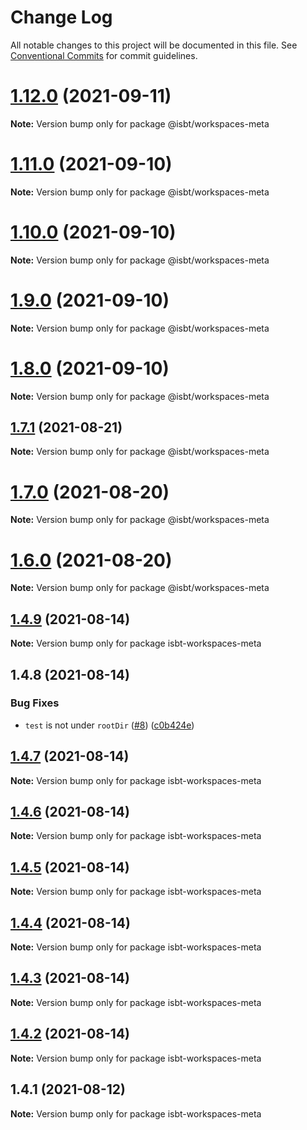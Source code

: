 # Change Log

All notable changes to this project will be documented in this file.
See [Conventional Commits](https://conventionalcommits.org) for commit guidelines.

# [1.12.0](https://github.com/kobiburnley/isbt/compare/@isbt/workspaces-meta@1.11.0...@isbt/workspaces-meta@1.12.0) (2021-09-11)

**Note:** Version bump only for package @isbt/workspaces-meta





# [1.11.0](https://github.com/kobiburnley/isbt/compare/@isbt/workspaces-meta@1.10.0...@isbt/workspaces-meta@1.11.0) (2021-09-10)

**Note:** Version bump only for package @isbt/workspaces-meta





# [1.10.0](https://github.com/kobiburnley/isbt/compare/@isbt/workspaces-meta@1.9.0...@isbt/workspaces-meta@1.10.0) (2021-09-10)

**Note:** Version bump only for package @isbt/workspaces-meta





# [1.9.0](https://github.com/kobiburnley/isbt/compare/@isbt/workspaces-meta@1.8.0...@isbt/workspaces-meta@1.9.0) (2021-09-10)

**Note:** Version bump only for package @isbt/workspaces-meta





# [1.8.0](https://github.com/kobiburnley/isbt/compare/@isbt/workspaces-meta@1.7.1...@isbt/workspaces-meta@1.8.0) (2021-09-10)

**Note:** Version bump only for package @isbt/workspaces-meta





## [1.7.1](https://github.com/kobiburnley/isbt/compare/@isbt/workspaces-meta@1.7.0...@isbt/workspaces-meta@1.7.1) (2021-08-21)

**Note:** Version bump only for package @isbt/workspaces-meta





# [1.7.0](https://github.com/kobiburnley/isbt/compare/@isbt/workspaces-meta@1.6.0...@isbt/workspaces-meta@1.7.0) (2021-08-20)

**Note:** Version bump only for package @isbt/workspaces-meta





# [1.6.0](https://github.com/kobiburnley/isbt/compare/@isbt/workspaces-meta@1.5.0...@isbt/workspaces-meta@1.6.0) (2021-08-20)

**Note:** Version bump only for package @isbt/workspaces-meta





## [1.4.9](https://github.com/kobiburnley/isbt/compare/isbt-workspaces-meta@1.4.8...isbt-workspaces-meta@1.4.9) (2021-08-14)

**Note:** Version bump only for package isbt-workspaces-meta





## 1.4.8 (2021-08-14)


### Bug Fixes

* `test` is not under `rootDir` ([#8](https://github.com/kobiburnley/isbt/issues/8)) ([c0b424e](https://github.com/kobiburnley/isbt/commit/c0b424e0817b77d5244c75a62a6b0b130ed45360))





## [1.4.7](https://github.com/kobiburnley/isbt/compare/isbt-workspaces-meta@1.4.6...isbt-workspaces-meta@1.4.7) (2021-08-14)

**Note:** Version bump only for package isbt-workspaces-meta





## [1.4.6](https://github.com/kobiburnley/isbt/compare/isbt-workspaces-meta@1.4.5...isbt-workspaces-meta@1.4.6) (2021-08-14)

**Note:** Version bump only for package isbt-workspaces-meta





## [1.4.5](https://github.com/kobiburnley/isbt/compare/isbt-workspaces-meta@1.4.4...isbt-workspaces-meta@1.4.5) (2021-08-14)

**Note:** Version bump only for package isbt-workspaces-meta





## [1.4.4](https://github.com/kobiburnley/isbt/compare/isbt-workspaces-meta@1.4.3...isbt-workspaces-meta@1.4.4) (2021-08-14)

**Note:** Version bump only for package isbt-workspaces-meta





## [1.4.3](https://github.com/kobiburnley/isbt/compare/isbt-workspaces-meta@1.4.2...isbt-workspaces-meta@1.4.3) (2021-08-14)

**Note:** Version bump only for package isbt-workspaces-meta





## [1.4.2](https://github.com/kobiburnley/isbt/compare/isbt-workspaces-meta@1.4.1...isbt-workspaces-meta@1.4.2) (2021-08-14)

**Note:** Version bump only for package isbt-workspaces-meta





## 1.4.1 (2021-08-12)

**Note:** Version bump only for package isbt-workspaces-meta
